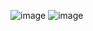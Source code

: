 ![image](https://user-images.githubusercontent.com/85101264/181924748-64245f77-ef58-4ae1-ab75-d10530f137ed.png)
![image](https://user-images.githubusercontent.com/85101264/181924826-94c9b79f-91f6-478b-96b4-83b520fb426e.png)
